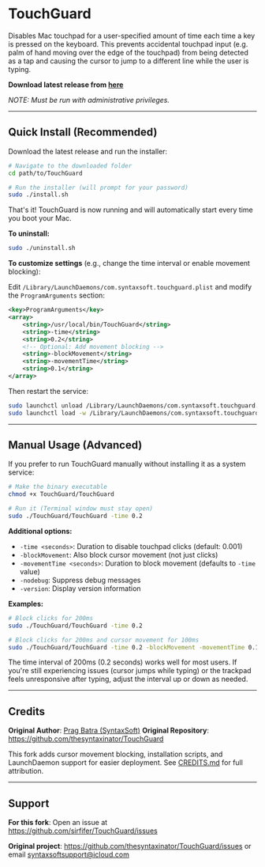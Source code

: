 # TouchGuard

Disables Mac touchpad for a user-specified amount of time each time a key is pressed on the keyboard. This prevents accidental touchpad input (e.g. palm of hand moving over the edge of the touchpad) from being detected as a tap and causing the cursor to jump to a different line while the user is typing.

**Download latest release from [here](https://github.com/thesyntaxinator/TouchGuard/releases)**

*NOTE: Must be run with administrative privileges.*

----------------
## Quick Install (Recommended)

Download the latest release and run the installer:

```bash
# Navigate to the downloaded folder
cd path/to/TouchGuard

# Run the installer (will prompt for your password)
sudo ./install.sh
```

That's it! TouchGuard is now running and will automatically start every time you boot your Mac.

**To uninstall:**
```bash
sudo ./uninstall.sh
```

**To customize settings** (e.g., change the time interval or enable movement blocking):

Edit `/Library/LaunchDaemons/com.syntaxsoft.touchguard.plist` and modify the `ProgramArguments` section:

```xml
<key>ProgramArguments</key>
<array>
    <string>/usr/local/bin/TouchGuard</string>
    <string>-time</string>
    <string>0.2</string>
    <!-- Optional: Add movement blocking -->
    <string>-blockMovement</string>
    <string>-movementTime</string>
    <string>0.1</string>
</array>
```

Then restart the service:
```bash
sudo launchctl unload /Library/LaunchDaemons/com.syntaxsoft.touchguard.plist
sudo launchctl load -w /Library/LaunchDaemons/com.syntaxsoft.touchguard.plist
```

----------------
## Manual Usage (Advanced)

If you prefer to run TouchGuard manually without installing it as a system service:

```bash
# Make the binary executable
chmod +x TouchGuard/TouchGuard

# Run it (Terminal window must stay open)
sudo ./TouchGuard/TouchGuard -time 0.2
```

**Additional options:**
- `-time <seconds>`: Duration to disable touchpad clicks (default: 0.001)
- `-blockMovement`: Also block cursor movement (not just clicks)
- `-movementTime <seconds>`: Duration to block movement (defaults to `-time` value)
- `-nodebug`: Suppress debug messages
- `-version`: Display version information

**Examples:**
```bash
# Block clicks for 200ms
sudo ./TouchGuard/TouchGuard -time 0.2

# Block clicks for 200ms and cursor movement for 100ms
sudo ./TouchGuard/TouchGuard -time 0.2 -blockMovement -movementTime 0.1
```

The time interval of 200ms (0.2 seconds) works well for most users. If you're still experiencing issues (cursor jumps while typing) or the trackpad feels unresponsive after typing, adjust the interval up or down as needed.

----------------
## Credits

**Original Author**: [Prag Batra (SyntaxSoft)](https://github.com/thesyntaxinator)
**Original Repository**: https://github.com/thesyntaxinator/TouchGuard

This fork adds cursor movement blocking, installation scripts, and LaunchDaemon support for easier deployment. See [CREDITS.md](CREDITS.md) for full attribution.

----------------
## Support

**For this fork**: Open an issue at https://github.com/sirfifer/TouchGuard/issues

**Original project**: https://github.com/thesyntaxinator/TouchGuard/issues or email syntaxsoftsupport@icloud.com

